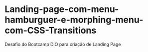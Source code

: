 # Landing-page-com-menu-hamburguer-e-morphing-menu-com-CSS-Transitions
Desafio do Bootcamp DIO para criação de Landing Page
